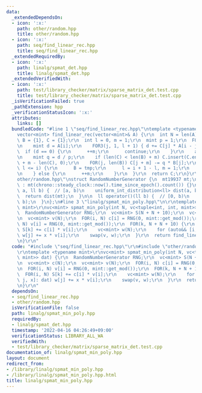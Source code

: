 ```yaml
---
data:
  _extendedDependsOn:
  - icon: ':x:'
    path: other/random.hpp
    title: other/random.hpp
  - icon: ':x:'
    path: seq/find_linear_rec.hpp
    title: seq/find_linear_rec.hpp
  _extendedRequiredBy:
  - icon: ':x:'
    path: linalg/spmat_det.hpp
    title: linalg/spmat_det.hpp
  _extendedVerifiedWith:
  - icon: ':x:'
    path: test/library_checker/matrix/sparse_matrix_det.test.cpp
    title: test/library_checker/matrix/sparse_matrix_det.test.cpp
  _isVerificationFailed: true
  _pathExtension: hpp
  _verificationStatusIcon: ':x:'
  attributes:
    links: []
  bundledCode: "#line 1 \"seq/find_linear_rec.hpp\"\ntemplate <typename mint>\r\n\
    vector<mint> find_linear_rec(vector<mint>& A) {\r\n  int N = len(A);\r\n  vc<mint>\
    \ B = {1}, C = {1};\r\n  int l = 0, m = 1;\r\n  mint p = 1;\r\n  FOR(i, N) {\r\
    \n    mint d = A[i];\r\n    FOR3(j, 1, l + 1) { d += C[j] * A[i - j]; }\r\n  \
    \  if (d == 0) {\r\n      ++m;\r\n      continue;\r\n    }\r\n    auto tmp = C;\r\
    \n    mint q = d / p;\r\n    if (len(C) < len(B) + m) C.insert(C.end(), len(B)\
    \ + m - len(C), 0);\r\n    FOR(j, len(B)) C[j + m] -= q * B[j];\r\n    if (l +\
    \ l <= i) {\r\n      B = tmp;\r\n      l = i + 1 - l, m = 1;\r\n      p = d;\r\
    \n    } else {\r\n      ++m;\r\n    }\r\n  }\r\n  return C;\r\n}\r\n#line 1 \"\
    other/random.hpp\"\nstruct RandomNumberGenerator {\n  mt19937 mt;\n\n  RandomNumberGenerator()\
    \ : mt(chrono::steady_clock::now().time_since_epoch().count()) {}\n\n  ll operator()(ll\
    \ a, ll b) {  // [a, b)\n    uniform_int_distribution<ll> dist(a, b - 1);\n  \
    \  return dist(mt);\n  }\n\n  ll operator()(ll b) {  // [0, b)\n    return (*this)(0,\
    \ b);\n  }\n};\n#line 3 \"linalg/spmat_min_poly.hpp\"\n\r\ntemplate <typename\
    \ mint>\r\nvc<mint> spmat_min_poly(int N, vc<tuple<int, int, mint>> dat) {\r\n\
    \  RandomNumberGenerator RNG;\r\n  vc<mint> S(N + N + 10);\r\n  vc<mint> c(N);\r\
    \n  vc<mint> v(N);\r\n  FOR(i, N) c[i] = RNG(0, mint::get_mod());\r\n  FOR(i,\
    \ N) v[i] = RNG(0, mint::get_mod());\r\n  FOR(k, N + N + 10) {\r\n    FOR(i, N)\
    \ S[k] += c[i] * v[i];\r\n    vc<mint> w(N);\r\n    for (auto&& [i, j, x]: dat)\
    \ w[j] += x * v[i];\r\n    swap(v, w);\r\n  }\r\n  return find_linear_rec(S);\r\
    \n}\r\n"
  code: "#include \"seq/find_linear_rec.hpp\"\r\n#include \"other/random.hpp\"\r\n\
    \r\ntemplate <typename mint>\r\nvc<mint> spmat_min_poly(int N, vc<tuple<int, int,\
    \ mint>> dat) {\r\n  RandomNumberGenerator RNG;\r\n  vc<mint> S(N + N + 10);\r\
    \n  vc<mint> c(N);\r\n  vc<mint> v(N);\r\n  FOR(i, N) c[i] = RNG(0, mint::get_mod());\r\
    \n  FOR(i, N) v[i] = RNG(0, mint::get_mod());\r\n  FOR(k, N + N + 10) {\r\n  \
    \  FOR(i, N) S[k] += c[i] * v[i];\r\n    vc<mint> w(N);\r\n    for (auto&& [i,\
    \ j, x]: dat) w[j] += x * v[i];\r\n    swap(v, w);\r\n  }\r\n  return find_linear_rec(S);\r\
    \n}\r\n"
  dependsOn:
  - seq/find_linear_rec.hpp
  - other/random.hpp
  isVerificationFile: false
  path: linalg/spmat_min_poly.hpp
  requiredBy:
  - linalg/spmat_det.hpp
  timestamp: '2022-04-16 04:26:49+09:00'
  verificationStatus: LIBRARY_ALL_WA
  verifiedWith:
  - test/library_checker/matrix/sparse_matrix_det.test.cpp
documentation_of: linalg/spmat_min_poly.hpp
layout: document
redirect_from:
- /library/linalg/spmat_min_poly.hpp
- /library/linalg/spmat_min_poly.hpp.html
title: linalg/spmat_min_poly.hpp
---
```


